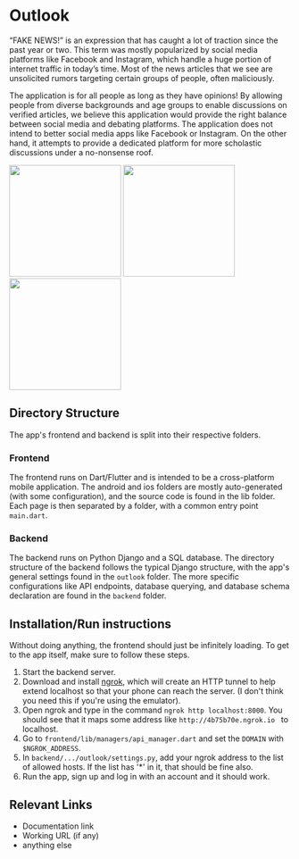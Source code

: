 # Outlook
“FAKE NEWS!” is an expression that has caught a lot of traction since the past year or two. This term was mostly popularized by social media platforms like Facebook and Instagram, which handle a huge portion of internet traffic in today’s time. Most of the news articles that we see are unsolicited rumors targeting certain groups of people, often maliciously. 

The application is for all people as long as they have opinions! By allowing people from diverse backgrounds and age groups to enable discussions on verified articles, we believe this application would provide the right balance between social media and debating platforms. The application does not intend to better social media apps like Facebook or Instagram. On the other hand, it attempts to provide a dedicated platform for more scholastic discussions under a no-nonsense roof.

<img src="https://user-images.githubusercontent.com/23279139/76458116-4827c980-6397-11ea-8f5a-e8bc891db847.png" width="200"> <img src="https://user-images.githubusercontent.com/23279139/76458122-4a8a2380-6397-11ea-8c9e-efe5038a8888.png" width="200"> <img src="https://user-images.githubusercontent.com/23279139/76458125-4b22ba00-6397-11ea-9590-2d38f15b242c.png" width="200">


## Directory Structure
The app's frontend and backend is split into their respective folders.
### Frontend
The frontend runs on Dart/Flutter and is intended to be a cross-platform mobile application. The android and ios folders are mostly auto-generated (with some configuration), and the source code is found in the lib folder. Each page is then separated by a folder, with a common entry point `main.dart`.
### Backend
The backend runs on Python Django and a SQL database. The directory structure of the backend follows the typical Django structure, with the app's general settings found in the `outlook` folder. The more specific configurations like API endpoints, database querying, and database schema declaration are found in the `backend` folder.

## Installation/Run instructions
Without doing anything, the frontend should just be infinitely loading. To get to the app itself, make sure to follow these steps.
1. Start the backend server.
2. Download and install [ngrok](https://dashboard.ngrok.com/get-started), which will create an HTTP tunnel to help extend localhost so that your phone can reach the server. (I don't think you need this if you're using the emulator).
3. Open ngrok and type in the command `ngrok http localhost:8000`. You should see that it maps some address like `http://4b75b70e.ngrok.io ` to localhost.
4. Go to `frontend/lib/managers/api_manager.dart` and set the `DOMAIN` with  `$NGROK_ADDRESS`.
5. In `backend/.../outlook/settings.py`, add your ngrok address to the list of allowed hosts. If the list has '*' in it, that should be fine also.
6. Run the app, sign up and log in with an account and it should work.

## Relevant Links 
- Documentation link
- Working URL (if any)
- anything else


